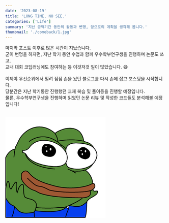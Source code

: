 ```yaml
---
date: '2023-08-19'
title: 'LONG TIME, NO SEE.'
categories: ['Life']
summary: '지난 공백기간 동안의 활동과 변명, 앞으로의 계획을 생각해 봅니다.'
thumbnail: './comeback/1.jpg'
---
```


마지막 포스트 이후로 많은 시간이 지났습니다.  
굳이 변명을 하자면, 지난 학기 동안 수업과 함께 우수학부연구생을 진행하며 논문도 쓰고,  
교내 대회 코딥러닝에도 참여하는 등 이것저것 일이 많았습니다. 😅  
\
이제야 우선순위에서 밀려 점점 손을 놨던 블로그를 다시 손에 잡고 포스팅을 시작합니다.  
당분간은 지난 학기동안 진행했던 교재 복습 및 풀이등을 진행할 예정입니다.  
물론, 우수학부연구생을 진행하며 읽었던 논문 리뷰 및 작성한 코드들도 분석해볼 예정입니다!
  
\
![1](./common/pepe_happy.png)